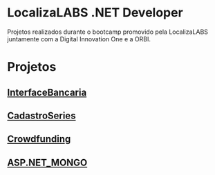 # LocalizaLABS .NET Developer
Projetos realizados durante o bootcamp promovido pela LocalizaLABS juntamente com a Digital Innovation One e a ORBI.

# Projetos

## [InterfaceBancaria](https://github.com/Pericles-alves/DIO_localizaLABS/tree/master/InterfaceBancaria)
## [CadastroSeries](https://github.com/Pericles-alves/DIO_localizaLABS/tree/master/CadastroSeries)
## [Crowdfunding](https://github.com/Pericles-alves/DIO_localizaLABS/tree/master/Crowdfunding)
## [ASP.NET_MONGO](https://github.com/Pericles-alves/DIO_localizaLABS/tree/master/ASP.NET_MONGO)
